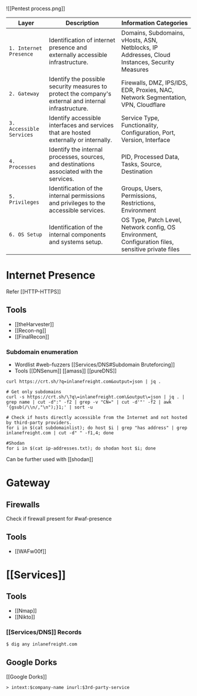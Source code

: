 ![[Pentest process.png]]

| **Layer**                | **Description**                                                                                        | **Information Categories**                                                                         |
| ------------------------ | ------------------------------------------------------------------------------------------------------ | -------------------------------------------------------------------------------------------------- |
| `1. Internet Presence`   | Identification of internet presence and externally accessible infrastructure.                          | Domains, Subdomains, vHosts, ASN, Netblocks, IP Addresses, Cloud Instances, Security Measures      |
| `2. Gateway`             | Identify the possible security measures to protect the company's external and internal infrastructure. | Firewalls, DMZ, IPS/IDS, EDR, Proxies, NAC, Network Segmentation, VPN, Cloudflare                  |
| `3. Accessible Services` | Identify accessible interfaces and services that are hosted externally or internally.                  | Service Type, Functionality, Configuration, Port, Version, Interface                               |
| `4. Processes`           | Identify the internal processes, sources, and destinations associated with the services.               | PID, Processed Data, Tasks, Source, Destination                                                    |
| `5. Privileges`          | Identification of the internal permissions and privileges to the accessible services.                  | Groups, Users, Permissions, Restrictions, Environment                                              |
| `6. OS Setup`            | Identification of the internal components and systems setup.                                           | OS Type, Patch Level, Network config, OS Environment, Configuration files, sensitive private files |

# Internet Presence
Refer [[HTTP-HTTPS]]
## Tools
- [[theHarvester]]
- [[Recon-ng]]
- [[FinalRecon]]
### Subdomain enumeration
- Wordlist
	#web-fuzzers 
	[[Services/DNS#Subdomain Bruteforcing]]
- Tools
	[[DNSenum]]
	[[amass]]
	[[pureDNS]]

```shell
curl https://crt.sh/?q=inlanefreight.com&output=json | jq .

# Get only subdomains
curl -s https://crt.sh/\?q\=inlanefreight.com\&output\=json | jq . | grep name | cut -d":" -f2 | grep -v "CN=" | cut -d'"' -f2 | awk '{gsub(/\\n/,"\n");}1;' | sort -u

# Check if hosts directly accessible from the Internet and not hosted by third-party providers.
for i in $(cat subdomainlist); do host $i | grep "has address" | grep inlanefreight.com | cut -d" " -f1,4; done

#Shodan
for i in $(cat ip-addresses.txt); do shodan host $i; done
```
Can be further used with [[shodan]]

# Gateway
## Firewalls
Check if firewall present for #waf-presence
## Tools
- [[WAFw00f]]
# [[Services]]
## Tools
- [[Nmap]]
- [[Nikto]]

### [[Services/DNS]] Records

```bash
$ dig any inlanefreight.com
```

## Google Dorks
[[Google Dorks]]
```google
> intext:$company-name inurl:$3rd-party-service
```

